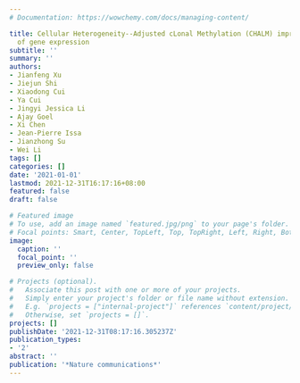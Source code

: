 ```yaml
---
# Documentation: https://wowchemy.com/docs/managing-content/

title: Cellular Heterogeneity--Adjusted cLonal Methylation (CHALM) improves prediction
  of gene expression
subtitle: ''
summary: ''
authors:
- Jianfeng Xu
- Jiejun Shi
- Xiaodong Cui
- Ya Cui
- Jingyi Jessica Li
- Ajay Goel
- Xi Chen
- Jean-Pierre Issa
- Jianzhong Su
- Wei Li
tags: []
categories: []
date: '2021-01-01'
lastmod: 2021-12-31T16:17:16+08:00
featured: false
draft: false

# Featured image
# To use, add an image named `featured.jpg/png` to your page's folder.
# Focal points: Smart, Center, TopLeft, Top, TopRight, Left, Right, BottomLeft, Bottom, BottomRight.
image:
  caption: ''
  focal_point: ''
  preview_only: false

# Projects (optional).
#   Associate this post with one or more of your projects.
#   Simply enter your project's folder or file name without extension.
#   E.g. `projects = ["internal-project"]` references `content/project/deep-learning/index.md`.
#   Otherwise, set `projects = []`.
projects: []
publishDate: '2021-12-31T08:17:16.305237Z'
publication_types:
- '2'
abstract: ''
publication: '*Nature communications*'
---
```

